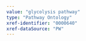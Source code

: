 ```yaml
---
value: "glycolysis pathway"
type: "Pathway Ontology"
xref-identifier: "0000640"
xref-dataSource: "PW"
---
```

